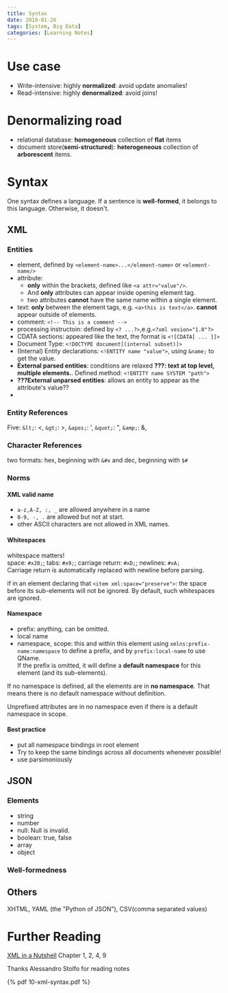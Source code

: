 ```yaml
---
title: Syntax
date: 2019-01-26
tags: [System, Big Data]
categories: [Learning Notes]
---
```


# Use case

- Write-intensive: highly **normalized**: avoid update anomalies!
- Read-intensive: highly **denormalized**: avoid joins!

# Denormalizing road
- relational database: **homogeneous** collection of **flat** items
- document store(**semi-structured**): **heterogeneous** collection of **arborescent** items.

# Syntax
One syntax defines a language. If a sentence is **well-formed**, it belongs to this language. Otherwise, it doesn't.

## XML
### Entities
- element, defined by ```<element-name>...</element-name>``` or ```<element-name/>```
- attribute: 
	- **only** within the brackets, defined like ```<a attr="value"/>```.
	- And **only** attributes can appear inside opening element tag. 
	- two attributes **cannot** have the same name within a single element.
- text: **only** between the element tags, e.g. ```<a>this is text</a>```. **cannot** appear outside of elements.
- comment: ```<!-- This is a comment -->```
- processing instructoin: defined by ```<? ...?>```,e.g.```<?xml vesion="1.0"?>```
- CDATA sections: appeared like the text, the format is ```<![CDATA[ ... ]]>```
- Document Type: ```<!DOCTYPE document[(internal subset)]>```
- (Internal) Entity declarations: ```<!ENTITY name "value">```, using ```&name;``` to get the value.
- **External parsed entities**: conditions are relaxed **???: text at top level, multiple elements.**. Defined method: ```<!ENTITY name SYSTEM "path">```
- **???External unparsed entities**: allows an entity to appear as the attribute's value??
- 

### Entity References
Five: ```&lt;```: <, ```&gt;```: >,  ```&apos;```: ', ```&quot;```: ", ```&amp;```: &,  

### Character References
two formats: hex, beginning with ```&#x``` and dec, beginning with ```$#``` 

### Norms
#### XML valid name
- ```a-z,A-Z, :, _``` are allowed anywhere in a name
- ```0-9, -, .``` are allowed but not at start.
- other ASCII characters are not allowed in XML names. 

#### Whitespaces
whitespace matters!  
space: ```#x20;```; tabs: ```#x9;```; carriage return: ```#xD;```; newlines: ```#xA;```  
Carriage return is automatically replaced with newline before parsing.

if in an element declaring that ```<item xml:space="preserve">```: the space before its sub-elements will not be ignored. By default, such whitespaces are ignored.

#### Namespace
- prefix: anything, can be omitted.
- local name
- namespace, scope: this and within this element
using ```xmlns:prefix-name:namespace``` to define a prefix, and by ```prefix:local-name``` to use QName.  
If the prefix is omitted, it will define a **default namespace** for this element (and its sub-elements).

If no namespace is defined, all the elements are in **no namespace**. That means there is no default namespace without definition.  

Unprefixed attributes are in no namespace even if there is a default namespace in scope.



#### Best practice
- put all namespace bindings in root element
- Try to keep the same bindings across all documents whenever possible!
- use parsimoniously

## JSON
### Elements
- string
- number
- null: Null is invalid.
- boolean: true, false
- array
- object

### Well-formedness
## Others
XHTML, YAML (the "Python of JSON"), CSV(comma separated values)

# Further Reading

[XML in a Nutshell](https://www.oreilly.com/library/view/xml-in-a/0596007647/) Chapter 1, 2, 4, 9

Thanks Alessandro Stolfo for reading notes

{% pdf 10-xml-syntax.pdf %}